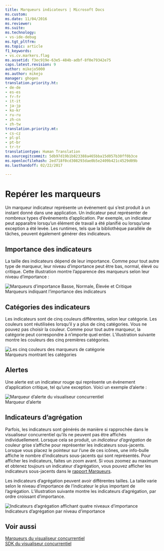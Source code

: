 ```yaml
---
title: Marqueurs indicateurs | Microsoft Docs
ms.custom: 
ms.date: 11/04/2016
ms.reviewer: 
ms.suite: 
ms.technology:
- vs-ide-debug
ms.tgt_pltfrm: 
ms.topic: article
f1_keywords:
- vs.cv.markers.flag
ms.assetid: f3ec919e-63e5-484b-adbf-8f0e79342e75
caps.latest.revision: 9
author: mikejo5000
ms.author: mikejo
manager: ghogen
translation.priority.ht:
- de-de
- es-es
- fr-fr
- it-it
- ja-jp
- ko-kr
- ru-ru
- zh-cn
- zh-tw
translation.priority.mt:
- cs-cz
- pl-pl
- pt-br
- tr-tr
translationtype: Human Translation
ms.sourcegitcommit: 5db97d19b1b823388a465bba15d057b30ff0b3ce
ms.openlocfilehash: 2ed718f0cd308293dae0b5e2409b421c4529d09b
ms.lasthandoff: 02/22/2017

---
```

# <a name="flag-markers"></a>Repérer les marqueurs
Un marqueur indicateur représente un événement qui s’est produit à un instant donné dans une application. Un indicateur peut représenter de nombreux types d’événements d’application. Par exemple, un indicateur peut apparaître lorsqu’un élément de travail a été planifié ou lorsqu’une exception a été levée. Les runtimes, tels que la bibliothèque parallèle de tâches, peuvent également générer des indicateurs.  
  
## <a name="flag-importance"></a>Importance des indicateurs  
 La taille des indicateurs dépend de leur importance. Comme pour tout autre type de marqueur, leur niveau d’importance peut être bas, normal, élevé ou critique.  Cette illustration montre l’apparence des marqueurs selon leur niveau d’importance :  
  
 ![Marqueurs d’importance Basse, Normale, Élevée et Critique](../profiling/media/cvmarkerimportance.png "CVMarkerImportance")  
Marqueurs indiquant l’importance des indicateurs  
  
## <a name="flag-category"></a>Catégories des indicateurs  
 Les indicateurs sont de cinq couleurs différentes, selon leur catégorie. Les couleurs sont réutilisées lorsqu’il y a plus de cinq catégories. Vous ne pouvez pas choisir la couleur. Comme pour tout autre marqueur, la catégorie peut correspondre à n’importe quel entier. L’illustration suivante montre les couleurs des cinq premières catégories.  
  
 ![Les cinq couleurs des marqueurs de catégorie](../profiling/media/cvmarkercategory.png "CVMarkerCategory")  
Marqueurs montrant les catégories  
  
## <a name="alerts"></a>Alertes  
 Une alerte est un indicateur rouge qui représente un événement d’application critique, tel qu’une exception.  Voici un exemple d’alerte :  
  
 ![Marqueur d’alerte du visualiseur concurrentiel](../profiling/media/cvmarkeralert.png "CVMarkerAlert")  
Marqueur d’alerte  
  
## <a name="aggregation-flags"></a>Indicateurs d’agrégation  
 Parfois, les indicateurs sont générés de manière si rapprochée dans le visualiseur concurrentiel qu’ils ne peuvent pas être affichés individuellement. Lorsque cela se produit, un *indicateur d’agrégation* de couleur grise s’affiche pour représenter les indicateurs sous-jacents. Lorsque vous placez le pointeur sur l’une de ces icônes, une info-bulle affiche le nombre d’indicateurs sous-jacents qui sont représentés. Pour afficher les indicateurs, faites un zoom avant. Si vous zoomez au maximum et obtenez toujours un indicateur d’agrégation, vous pouvez afficher les indicateurs sous-jacents dans le [rapport Marqueurs](../profiling/markers-report.md).  
  
 Les indicateurs d’agrégation peuvent avoir différentes tailles. La taille varie selon le niveau d’importance de l’indicateur le plus important de l’agrégation. L’illustration suivante montre les indicateurs d’agrégation, par ordre croissant d’importance.  
  
 ![Indicateurs d’agrégation affichant quatre niveaux d’importance](../profiling/media/cvmarkeraggregate.png "CVMarkerAggregate")  
Indicateurs d’agrégation par niveau d’importance  
  
## <a name="see-also"></a>Voir aussi  
 [Marqueurs du visualiseur concurrentiel](../profiling/concurrency-visualizer-markers.md)   
 [SDK du visualiseur concurrentiel](../profiling/concurrency-visualizer-sdk.md)
